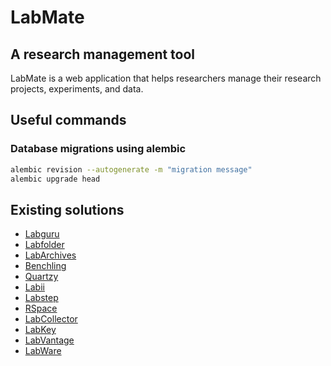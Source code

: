 # LabMate

## A research management tool

LabMate is a web application that helps researchers manage their research projects, experiments, and data.

## Useful commands

### Database migrations using alembic

```bash
alembic revision --autogenerate -m "migration message"
alembic upgrade head
```

## Existing solutions

- [Labguru](https://www.labguru.com/)
- [Labfolder](https://www.labfolder.com/)
- [LabArchives](https://www.labarchives.com/)
- [Benchling](https://www.benchling.com/)
- [Quartzy](https://www.quartzy.com/)
- [Labii](https://www.labii.com/)
- [Labstep](https://www.labstep.com/)
- [RSpace](https://www.researchspace.com/)
- [LabCollector](https://labcollector.com/)
- [LabKey](https://www.labkey.com/)
- [LabVantage](https://www.labvantage.com/)
- [LabWare](https://www.labware.com/)